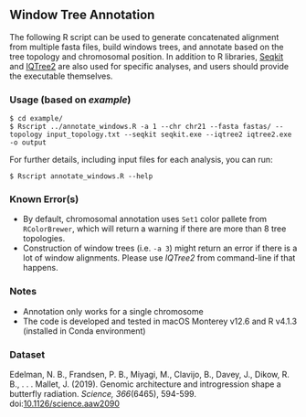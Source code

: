 ## Window Tree Annotation
<p>The following R script can be used to generate concatenated alignment from multiple fasta files, build windows trees, and annotate based on the tree topology and chromosomal position. In addition to R libraries, <a href="https://bioinf.shenwei.me/seqkit/">Seqkit</a> and <a href="http://www.iqtree.org">IQTree2</a> are also used for specific analyses, and users should provide the executable themselves.</p>

### Usage (based on *example*)
```
$ cd example/
$ Rscript ../annotate_windows.R -a 1 --chr chr21 --fasta fastas/ --topology input_topology.txt --seqkit seqkit.exe --iqtree2 iqtree2.exe -o output
```

For further details, including input files for each analysis, you can run:
```
$ Rscript annotate_windows.R --help
```

### Known Error(s)
- By default, chromosomal annotation uses `Set1` color pallete from `RColorBrewer`, which will return a warning if there are more than 8 tree topologies.
- Construction of window trees (i.e. `-a 3`) might return an error if there is a lot of window alignments. Please use *IQTree2* from command-line if that happens.

### Notes
- Annotation only works for a single chromosome
- The code is developed and tested in macOS Monterey v12.6 and R v4.1.3 (installed in Conda environment)

### Dataset
<p>Edelman, N. B., Frandsen, P. B., Miyagi, M., Clavijo, B., Davey, J., Dikow, R. B., . . . Mallet, J. (2019). Genomic architecture and introgression shape a butterfly radiation. <i>Science, 366</i>(6465), 594-599. doi:<a href="https://doi.org/10.1126/science.aaw2090">10.1126/science.aaw2090</a></p>